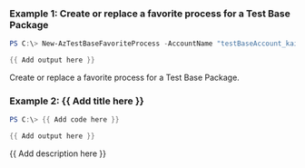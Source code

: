 ### Example 1: Create or replace a favorite process for a Test Base Package
```powershell
PS C:\> New-AzTestBaseFavoriteProcess -AccountName "testBaseAccount_kaifa" -PackageName "package2_kaifa-1.0" -ResourceGroupName "testbase_rg" -ResourceName "favoriteProcess0913_test"

{{ Add output here }}
```

Create or replace a favorite process for a Test Base Package.

### Example 2: {{ Add title here }}
```powershell
PS C:\> {{ Add code here }}

{{ Add output here }}
```

{{ Add description here }}

